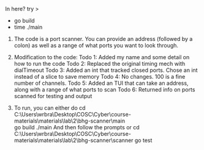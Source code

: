 In here? try > 
- go build
- time ./main

1) The code is a port scanner. You can provide an address (followed by a colon)
    as well as a range of what ports you want to look through. 
2) Modification to the code: 
    Todo 1: Added my name and some detail on how to run the code
    Todo 2: Replaced the original timing mech with dialTimeout
    Todo 3: Added an int that tracked closed ports. Chose an int instead of a slice to save memory
    Todo 4: No changes. 100 is a fine number of channels.
    Todo 5: Added an TUI that can take an address, along with a range of what ports to scan
    Todo 6: Returned info on ports scanned for testing and output

3) To run, you can either do 
        cd C:\Users\wrbra\Desktop\COSC\Cyber\course-materials\materials\lab\2\bhg-scanner\main\
        go build
        ./main
    And then follow the prompts or
        cd C:\Users\wrbra\Desktop\COSC\Cyber\course-materials\materials\lab\2\bhg-scanner\scanner
        go test